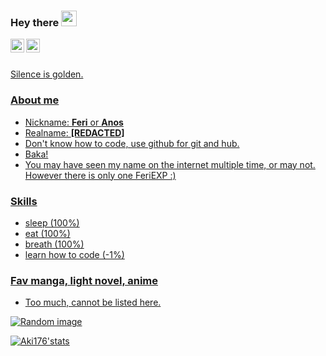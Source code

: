 ### Hey there <img src="https://media.giphy.com/media/hvRJCLFzcasrR4ia7z/giphy.gif" width="25px">
<a href="https://t.me/Xflicks">
  <img align="left" alt="Telegram" width="22px" src="https://cdn.jsdelivr.net/npm/simple-icons@v3/icons/telegram.svg" />
</a>
<a href="https://www.instagram.com/ferikunn">
  <img align="left" alt="Instagram" width="22px" src="https://cdn.jsdelivr.net/npm/simple-icons@v3/icons/facebook.svg" />
  <br></br>


Silence is golden.


### About me
- Nickname: **Feri** or **Anos**
- Realname: **[REDACTED]**
- Don't know how to code, use github for git and hub.
- Baka!
- You may have seen my name on the internet multiple time, or may not. However there is only one FeriEXP :)


### Skills
- sleep (100%)
- eat (100%)
- breath (100%)
- learn how to code (-1%)


### Fav manga, light novel, anime
- Too much, cannot be listed here.


![Random image](https://i.imgur.com/UKcwuI5.jpg)


[![Aki176'stats](https://github-readme-stats.vercel.app/api?username=FeriEXP&show_icons=true&theme=dracula)](https://github.com/anuraghazra/github-readme-stats)
